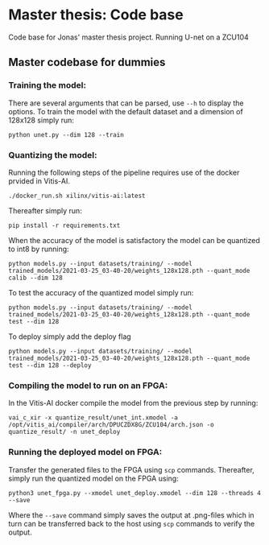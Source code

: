 # Master thesis: Code base
Code base for Jonas' master thesis project. Running U-net on a ZCU104

## Master codebase for dummies
### Training the model:
There are several arguments that can be parsed, use `--h` to display the options. To train the model with the default dataset and a dimension of 128x128 simply run:
```
python unet.py --dim 128 --train
```

### Quantizing the model:
Running the following steps of the pipeline requires use of the docker prvided in Vitis-AI. 
```
./docker_run.sh xilinx/vitis-ai:latest
```
Thereafter simply run:
```
pip install -r requirements.txt
```

When the accuracy of the model is satisfactory the model can be quantized to int8 by running:
```
python models.py --input datasets/training/ --model trained_models/2021-03-25_03-40-20/weights_128x128.pth --quant_mode calib --dim 128
```
To test the accuracy of the quantized model simply run:
```
python models.py --input datasets/training/ --model trained_models/2021-03-25_03-40-20/weights_128x128.pth --quant_mode test --dim 128
```
To deploy simply add the deploy flag
```
python models.py --input datasets/training/ --model trained_models/2021-03-25_03-40-20/weights_128x128.pth --quant_mode test --dim 128 --deploy
```

### Compiling the model to run on an FPGA:
In the Vitis-AI docker compile the model from the previous step by running:
```
vai_c_xir -x quantize_result/unet_int.xmodel -a /opt/vitis_ai/compiler/arch/DPUCZDX8G/ZCU104/arch.json -o quantize_result/ -n unet_deploy
```

### Running the deployed model on FPGA:
Transfer the generated files to the FPGA using `scp` commands. Thereafter, simply run the quantized model on the FPGA using:
```
python3 unet_fpga.py --xmodel unet_deploy.xmodel --dim 128 --threads 4 --save
```
Where the `--save` command simply saves the output at .png-files which in turn can be transferred back to the host using `scp` commands to verify the output.